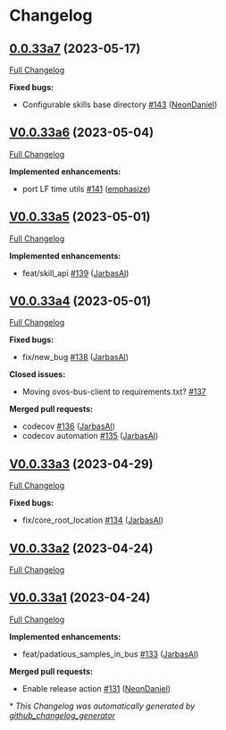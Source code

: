 # Changelog

## [0.0.33a7](https://github.com/OpenVoiceOS/ovos-utils/tree/0.0.33a7) (2023-05-17)

[Full Changelog](https://github.com/OpenVoiceOS/ovos-utils/compare/V0.0.33a6...0.0.33a7)

**Fixed bugs:**

- Configurable skills base directory [\#143](https://github.com/OpenVoiceOS/ovos-utils/pull/143) ([NeonDaniel](https://github.com/NeonDaniel))

## [V0.0.33a6](https://github.com/OpenVoiceOS/ovos-utils/tree/V0.0.33a6) (2023-05-04)

[Full Changelog](https://github.com/OpenVoiceOS/ovos-utils/compare/V0.0.33a5...V0.0.33a6)

**Implemented enhancements:**

- port LF time utils [\#141](https://github.com/OpenVoiceOS/ovos-utils/pull/141) ([emphasize](https://github.com/emphasize))

## [V0.0.33a5](https://github.com/OpenVoiceOS/ovos-utils/tree/V0.0.33a5) (2023-05-01)

[Full Changelog](https://github.com/OpenVoiceOS/ovos-utils/compare/V0.0.33a4...V0.0.33a5)

**Implemented enhancements:**

- feat/skill\_api [\#139](https://github.com/OpenVoiceOS/ovos-utils/pull/139) ([JarbasAl](https://github.com/JarbasAl))

## [V0.0.33a4](https://github.com/OpenVoiceOS/ovos-utils/tree/V0.0.33a4) (2023-05-01)

[Full Changelog](https://github.com/OpenVoiceOS/ovos-utils/compare/V0.0.33a3...V0.0.33a4)

**Fixed bugs:**

- fix/new\_bug [\#138](https://github.com/OpenVoiceOS/ovos-utils/pull/138) ([JarbasAl](https://github.com/JarbasAl))

**Closed issues:**

- Moving ovos-bus-client to requirements.txt? [\#137](https://github.com/OpenVoiceOS/ovos-utils/issues/137)

**Merged pull requests:**

- codecov [\#136](https://github.com/OpenVoiceOS/ovos-utils/pull/136) ([JarbasAl](https://github.com/JarbasAl))
- codecov automation [\#135](https://github.com/OpenVoiceOS/ovos-utils/pull/135) ([JarbasAl](https://github.com/JarbasAl))

## [V0.0.33a3](https://github.com/OpenVoiceOS/ovos-utils/tree/V0.0.33a3) (2023-04-29)

[Full Changelog](https://github.com/OpenVoiceOS/ovos-utils/compare/V0.0.33a2...V0.0.33a3)

**Fixed bugs:**

- fix/core\_root\_location [\#134](https://github.com/OpenVoiceOS/ovos-utils/pull/134) ([JarbasAl](https://github.com/JarbasAl))

## [V0.0.33a2](https://github.com/OpenVoiceOS/ovos-utils/tree/V0.0.33a2) (2023-04-24)

[Full Changelog](https://github.com/OpenVoiceOS/ovos-utils/compare/V0.0.33a1...V0.0.33a2)

## [V0.0.33a1](https://github.com/OpenVoiceOS/ovos-utils/tree/V0.0.33a1) (2023-04-24)

[Full Changelog](https://github.com/OpenVoiceOS/ovos-utils/compare/V0.0.32...V0.0.33a1)

**Implemented enhancements:**

- feat/padatious\_samples\_in\_bus [\#133](https://github.com/OpenVoiceOS/ovos-utils/pull/133) ([JarbasAl](https://github.com/JarbasAl))

**Merged pull requests:**

- Enable release action [\#131](https://github.com/OpenVoiceOS/ovos-utils/pull/131) ([NeonDaniel](https://github.com/NeonDaniel))



\* *This Changelog was automatically generated by [github_changelog_generator](https://github.com/github-changelog-generator/github-changelog-generator)*
